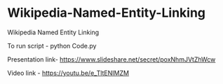# Wikipedia-Named-Entity-Linking
Wikipedia Named Entity Linking

To run script - 
python Code.py

Presentation link- 
https://www.slideshare.net/secret/poxNhmJVtZhWcw

Video link - 
https://youtu.be/e_TltENIMZM

